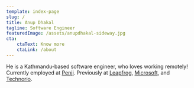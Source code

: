 ```yaml
---
template: index-page
slug: /
title: Anup Dhakal
tagline: Software Engineer
featuredImage: /assets/anupdhakal-sideway.jpg
cta:
    ctaText: Know more
    ctaLink: /about
---
```


He is a Kathmandu-based software engineer, who loves working remotely! Currently
employed at [Penji](https://www.penjiapp.com/). Previously at
[Leapfrog](https://www.lftechnology.com/),
[Microsoft](https://www.microsoft.com), and [Technorio](https://technorio.com/).
